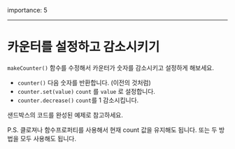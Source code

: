 importance: 5

---

# 카운터를 설정하고 감소시키기

`makeCounter()` 함수를 수정해서 카운터가 숫자를 감소시키고 설정하게 해보세요.

- `counter()` 다음 숫자를 반환합니다. (이전의 것처럼)
- `counter.set(value)` `count` 를 `value` 로 설정합니다.
- `counter.decrease()` `count`를 1 감소시킵니다.

샌드박스의 코드를 완성된 예제로 참고하세요.

P.S. 클로져나 함수프로퍼티를 사용해서 현재 count 값을 유지해도 됩니다. 또는 두 방법을 모두 사용해도 됩니다.
